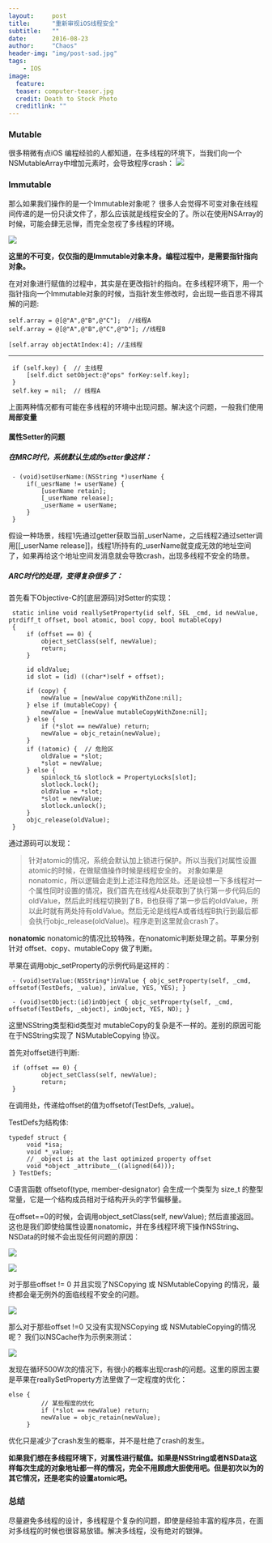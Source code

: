 ```yaml
---
layout:     post
title:      "重新审视iOS线程安全"
subtitle:   ""
date:       2016-08-23
author:     "Chaos"
header-img: "img/post-sad.jpg"
tags:
    - IOS
image:
  feature: 
  teaser: computer-teaser.jpg
  credit: Death to Stock Photo
  creditlink: ""
---
```



### Mutable
很多稍微有点iOS 编程经验的人都知道，在多线程的环境下，当我们向一个NSMutableArray中增加元素时，会导致程序crash：
![](http://s2.mogucdn.com/p2/170330/1_3j0d7ib65gd27blbh9a5ig61ejhi4_984x146.png)
### Immutable
那么如果我们操作的是一个Immutable对象呢？ 很多人会觉得不可变对象在线程间传递的是一份只读文件了，那么应该就是线程安全的了。所以在使用NSArray的时候，可能会肆无忌惮，而完全忽视了多线程的环境。

<!--more-->

![](http://s2.mogucdn.com/p2/170330/1_05a6i8gi198862a0j1ea116k77f7k_410x427.png)

**这里的不可变，仅仅指的是Immutable对象本身。编程过程中，是需要指针指向对象。**

在对对象进行赋值的过程中，其实是在更改指针的指向。在多线程环境下，用一个指针指向一个Immutable对象的时候，当指针发生修改时，会出现一些百思不得其解的问题:

```objc
self.array = @[@"A",@"B",@"C"];  //线程A
self.array = @[@"A",@"B",@"C",@"D"]; //线程B

[self.array objectAtIndex:4]; //主线程
```

*****
```objc
 if (self.key) {  // 主线程
     [self.dict setObject:@"ops" forKey:self.key];  
 }
 self.key = nil;  // 线程A
```



上面两种情况都有可能在多线程的环境中出现问题。解决这个问题，一般我们使用**局部变量**

#### 属性Setter的问题
##### 在MRC时代，系统默认生成的setter像这样：
```objc
 - (void)setUserName:(NSString *)userName {
     if(_uesrName != userName) {
         [userName retain];
         [_userName release];
         _userName = userName;
     }
 }
```

假设一种场景，线程1先通过getter获取当前\_userName，之后线程2通过setter调用[[\_userName release]]，线程1所持有的\_userName就变成无效的地址空间了，如果再给这个地址空间发消息就会导致crash，出现多线程不安全的场景。

##### ARC时代的处理，变得复杂很多了：
首先看下Objective-C的[底层源码]对Setter的实现：

```objc
 static inline void reallySetProperty(id self, SEL _cmd, id newValue, ptrdiff_t offset, bool atomic, bool copy, bool mutableCopy)
 {
     if (offset == 0) {
         object_setClass(self, newValue);
         return;
     }

     id oldValue;
     id slot = (id) ((char*)self + offset);
     
     if (copy) {
         newValue = [newValue copyWithZone:nil];
     } else if (mutableCopy) {
         newValue = [newValue mutableCopyWithZone:nil];
     } else {
         if (*slot == newValue) return;
         newValue = objc_retain(newValue);
     }
     if (!atomic) {  // 危险区
         oldValue = *slot;
         *slot = newValue;
     } else {
         spinlock_t& slotlock = PropertyLocks[slot];
         slotlock.lock();
         oldValue = *slot;
         *slot = newValue;        
         slotlock.unlock();
     }
     objc_release(oldValue);
 }
```



通过源码可以发现：

> 针对atomic的情况，系统会默认加上锁进行保护。所以当我们对属性设置atomic的时候，在做赋值操作时候是线程安全的。
> 对象如果是nonatomic，所以逻辑会走到上述注释危险区处。还是设想一下多线程对一个属性同时设置的情况，我们首先在线程A处获取到了执行第一步代码后的oldValue，然后此时线程切换到了B，B也获得了第一步后的oldValue，所以此时就有两处持有oldValue。然后无论是线程A或者线程B执行到最后都会执行objc\_release(oldValue)。程序走到这里就会crash了。


**nonatomic**
nonatomic的情况比较特殊，在nonatomic判断处理之前。苹果分别针对 offset、copy、mutableCopy 做了判断。

苹果在调用objc\_setProperty的示例代码是这样的：


```objc
 - (void)setValue:(NSString*)inValue { objc_setProperty(self, _cmd, offsetof(TestDefs, _value), inValue, YES, YES); }

 - (void)setObject:(id)inObject { objc_setProperty(self, _cmd, offsetof(TestDefs, _object), inObject, YES, NO); }
```



这里NSString类型和id类型对 mutableCopy的复杂是不一样的。差别的原因可能在于NSString实现了 NSMutableCopying 协议。

首先对offset进行判断:

```objc
 if (offset == 0) {
         object_setClass(self, newValue);
         return;
 }
```

在调用处，传递给offset的值为offsetof(TestDefs, \_value)。

TestDefs为结构体:

```objc
typedef struct {  
     void *isa;
     void *_value;
     // _object is at the last optimized property offset
     void *object _attribute__((aligned(64)));
 } TestDefs;
```

C语言函数 offsetof(type, member-designator) 会生成一个类型为 size\_t 的整型常量，它是一个结构成员相对于结构开头的字节偏移量。

在offset==0的时候，会调用object\_setClass(self, newValue); 然后直接返回。这也是我们即使给属性设置nonatomic，并在多线程环境下操作NSString、NSData的时候不会出现任何问题的原因：

![](http://s2.mogucdn.com/p2/170330/1_597f6g4bkhh71j2k536f56ijfe5gc_1031x146.png)

![](http://s2.mogucdn.com/p2/170330/1_78d81kfe91h41827h0a645kha98l9_383x403.png)

对于那些offset != 0 并且实现了NSCopying 或 NSMutableCopying 的情况，最终都会毫无例外的面临线程不安全的问题。

![](http://s2.mogucdn.com/p2/170330/1_550288ed1bk229e14gkcdigl99l8d_976x154.png)

那么对于那些offset !=0 又没有实现NSCopying 或 NSMutableCopying的情况呢？
我们以NSCache作为示例来测试：

![](http://s2.mogucdn.com/p2/170330/1_2gl5fhac00e6ajd4ehhik73f8b72f_1013x119.png)

发现在循环500W次的情况下，有很小的概率出现crash的问题。这里的原因主要是苹果在reallySetProperty方法里做了一定程度的优化：

```objc
else {
         // 某些程度的优化
         if (*slot == newValue) return;
         newValue = objc_retain(newValue);
     }
```


优化只是减少了crash发生的概率，并不是杜绝了crash的发生。

**如果我们想在多线程环境下，对属性进行赋值。如果是NSString或者NSData这样每次生成的对象地址都一样的情况，完全不用顾虑大胆使用吧。但是初次以为的其它情况，还是老实的设置atomic吧。**


### 总结
尽量避免多线程的设计，多线程是个复杂的问题，即使是经验丰富的程序员，在面对多线程的时候也很容易放错。解决多线程，没有绝对的银弹。































